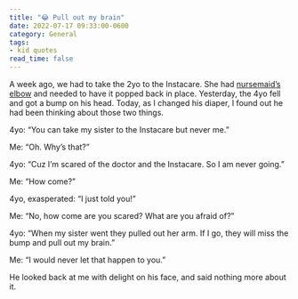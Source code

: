 ```yaml
---
title: "😂 Pull out my brain"
date: 2022-07-17 09:33:00-0600
category: General
tags:
- kid quotes
read_time: false
---
```


A week ago, we had to take the 2yo to the Instacare. She had [nursemaid’s elbow](https://en.wikipedia.org/wiki/Pulled_elbow) and needed to have it popped back in place. Yesterday, the 4yo fell and got a bump on his head. Today, as I changed his diaper, I found out he had been thinking about those two things.

4yo: “You can take my sister to the Instacare but never me.”

Me: “Oh. Why’s that?”

4yo: “Cuz I’m scared of the doctor and the Instacare. So I am never going.”

Me: “How come?”

4yo, exasperated: “I just told you!”

Me: “No, how come are you scared? What are you afraid of?”

4yo: “When my sister went they pulled out her arm. If I go, they will miss the bump and pull out my brain.”

Me: “I would never let that happen to you.”

He looked back at me with delight on his face, and said nothing more about it.

